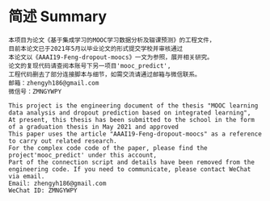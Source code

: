 # 简述 Summary

    本项目为论文《基于集成学习的MOOC学习数据分析及辍课预测》的工程文件，
    目前本论文已于2021年5月以毕业论文的形式提交学校并审核通过
    本论文以《AAAI19-Feng-dropout-moocs》一文为参照，展开相关研究。
    论文的复现代码请查阅本账号下另一项目'mooc_predict',
    工程代码删去了部分连接脚本与细节，如需交流请通过邮箱与微信联系。
    邮箱：zhengyh186@gmail.com 
    微信号：ZMNGYWPY

    This project is the engineering document of the thesis "MOOC learning data analysis and dropout prediction based on integrated learning",
    At present, this thesis has been submitted to the school in the form of a graduation thesis in May 2021 and approved
    This paper uses the article "AAAI19-Feng-dropout-moocs" as a reference to carry out related research.
    For the complex code code of the paper, please find the project'mooc_predict' under this account,
    Part of the connection script and details have been removed from the engineering code. If you need to communicate, please contact WeChat via email.
    Email: zhengyh186@gmail.com
    WeChat ID: ZMNGYWPY

